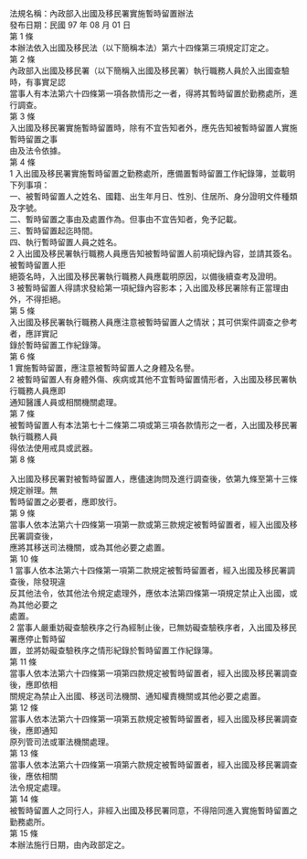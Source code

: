 法規名稱：內政部入出國及移民署實施暫時留置辦法  
發布日期：民國 97 年 08 月 01 日  
第 1 條  
本辦法依入出國及移民法（以下簡稱本法）第六十四條第三項規定訂定之。  
第 2 條  
內政部入出國及移民署（以下簡稱入出國及移民署）執行職務人員於入出國查驗時，有事實足認  
當事人有本法第六十四條第一項各款情形之一者，得將其暫時留置於勤務處所，進行調查。  
第 3 條  
入出國及移民署實施暫時留置時，除有不宜告知者外，應先告知被暫時留置人實施暫時留置之事  
由及法令依據。  
第 4 條  
1 入出國及移民署實施暫時留置之勤務處所，應備置暫時留置工作紀錄簿，並載明下列事項：  
一、被暫時留置人之姓名、國籍、出生年月日、性別、住居所、身分證明文件種類及字號。  
二、暫時留置之事由及處置作為。但事由不宜告知者，免予記載。  
三、暫時留置起迄時間。  
四、執行暫時留置人員之姓名。  
2 入出國及移民署執行職務人員應告知被暫時留置人前項紀錄內容，並請其簽名。被暫時留置人拒  
絕簽名時，入出國及移民署執行職務人員應載明原因，以備後續查考及證明。  
3 被暫時留置人得請求發給第一項紀錄內容影本；入出國及移民署除有正當理由外，不得拒絕。  
第 5 條  
入出國及移民署執行職務人員應注意被暫時留置人之情狀；其可供案件調查之參考者，應詳實記  
錄於暫時留置工作紀錄簿。  
第 6 條  
1 實施暫時留置，應注意被暫時留置人之身體及名譽。  
2 被暫時留置人有身體外傷、疾病或其他不宜暫時留置情形者，入出國及移民署執行職務人員應即  
通知醫護人員或相關機關處理。  
第 7 條  
被暫時留置人有本法第七十二條第二項或第三項各款情形之一者，入出國及移民署執行職務人員  
得依法使用戒具或武器。  
第 8 條  


入出國及移民署對被暫時留置人，應儘速詢問及進行調查後，依第九條至第十三條規定辦理。無  
暫時留置之必要者，應即放行。  
第 9 條  
當事人依本法第六十四條第一項第一款或第三款規定被暫時留置者，經入出國及移民署調查後，  
應將其移送司法機關，或為其他必要之處置。  
第 10 條  
1 當事人依本法第六十四條第一項第二款規定被暫時留置者，經入出國及移民署調查後，除發現違  
反其他法令，依其他法令規定處理外，應依本法第四條第一項規定禁止入出國，或為其他必要之  
處置。  
2 當事人嚴重妨礙查驗秩序之行為經制止後，已無妨礙查驗秩序者，入出國及移民署應停止暫時留  
置，並將妨礙查驗秩序之情形紀錄於暫時留置工作紀錄簿。  
第 11 條  
當事人依本法第六十四條第一項第四款規定被暫時留置者，經入出國及移民署調查後，應即依相  
關規定為禁止入出國、移送司法機關、通知權責機關或其他必要之處置。  
第 12 條  
當事人依本法第六十四條第一項第五款規定被暫時留置者，經入出國及移民署調查後，應即通知  
原列管司法或軍法機關處理。  
第 13 條  
當事人依本法第六十四條第一項第六款規定被暫時留置者，經入出國及移民署調查後，應依相關  
法令規定處理。  
第 14 條  
被暫時留置人之同行人，非經入出國及移民署同意，不得陪同進入實施暫時留置之勤務處所。  
第 15 條  
本辦法施行日期，由內政部定之。  


